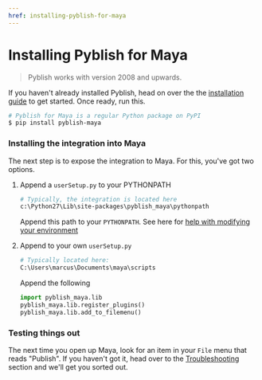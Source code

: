 ```yaml
---
href: installing-pyblish-for-maya
---
```


# Installing Pyblish for Maya

> Pyblish works with version 2008 and upwards.

If you haven't already installed Pyblish, head on over the the [installation guide][Pyblish] to get started. Once ready, run this.

```bash
# Pyblish for Maya is a regular Python package on PyPI
$ pip install pyblish-maya
```

[Pyblish]: #installation

### Installing the integration into Maya

The next step is to expose the integration to Maya. For this, you've got two options.

1. Append a `userSetup.py` to your PYTHONPATH

    ```bash
    # Typically, the integration is located here
    c:\Python27\Lib\site-packages\pyblish_maya\pythonpath
    ```

    Append this path to your `PYTHONPATH`. See here for [help with modifying your environment][var]

2. Append to your own `userSetup.py`

    ```bash
    # Typically located here:
    C:\Users\marcus\Documents\maya\scripts
    ```

     Append the following

     ```python
    import pyblish_maya.lib
    pyblish_maya.lib.register_plugins()
    pyblish_maya.lib.add_to_filemenu()
    ```

[var]: https://github.com/abstractfactory/pyblish/wiki/Adding-an-environment-variable

### Testing things out

The next time you open up Maya, look for an item in your `File` menu that reads "Publish". If you haven't got it, head over to the [Troubleshooting](#troubleshooting) section and we'll get you sorted out.
